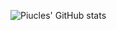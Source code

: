 ![Piucles' GitHub stats](https://github-readme-stats.vercel.app/api?username=Piucles&show_icons=true&theme=dracula)
